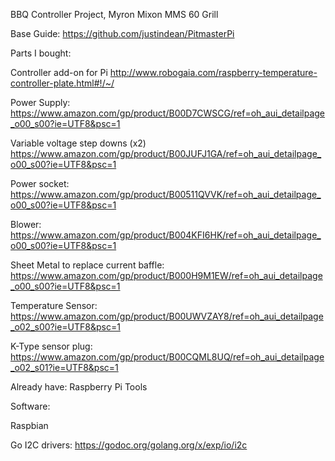 BBQ Controller Project, Myron Mixon MMS 60 Grill

Base Guide:
https://github.com/justindean/PitmasterPi

Parts I bought:

Controller add-on for Pi
http://www.robogaia.com/raspberry-temperature-controller-plate.html#!/~/

Power Supply:
https://www.amazon.com/gp/product/B00D7CWSCG/ref=oh_aui_detailpage_o00_s00?ie=UTF8&psc=1

Variable voltage step downs (x2)
https://www.amazon.com/gp/product/B00JUFJ1GA/ref=oh_aui_detailpage_o00_s00?ie=UTF8&psc=1

Power socket:
https://www.amazon.com/gp/product/B00511QVVK/ref=oh_aui_detailpage_o00_s00?ie=UTF8&psc=1

Blower:
https://www.amazon.com/gp/product/B004KFI6HK/ref=oh_aui_detailpage_o00_s00?ie=UTF8&psc=1

Sheet Metal to replace current baffle:
https://www.amazon.com/gp/product/B000H9M1EW/ref=oh_aui_detailpage_o00_s00?ie=UTF8&psc=1

Temperature Sensor:
https://www.amazon.com/gp/product/B00UWVZAY8/ref=oh_aui_detailpage_o02_s00?ie=UTF8&psc=1

K-Type sensor plug:
https://www.amazon.com/gp/product/B00CQML8UQ/ref=oh_aui_detailpage_o02_s01?ie=UTF8&psc=1

Already have:
Raspberry Pi
Tools


Software:

Raspbian

Go I2C drivers:
https://godoc.org/golang.org/x/exp/io/i2c
